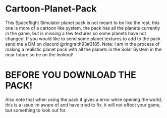 # Cartoon-Planet-Pack
This Spaceflight Simulator planet pack is not meant to be like the rest, this one is more of a cartoon like system, the pack has all the planets currently in the game, but is missing a few textures so some planets have not changed. If you would like to send some planet textures to add to the pack send me a DM on discord @ringraith93#3185.                                                                                                                                                        Note: I am in the process of making a realistic planet pack with all the planets in the Solar System in the near future so be on the lookout!

# BEFORE YOU DOWNLOAD THE PACK!
Also note that when using the pack it gives a error while opening the world, this is a issue im aware of and have tried to fix, it will not effect your game, but something to look out for.
